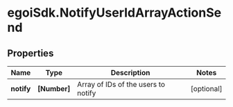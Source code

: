 # egoiSdk.NotifyUserIdArrayActionSend

## Properties
Name | Type | Description | Notes
------------ | ------------- | ------------- | -------------
**notify** | **[Number]** | Array of IDs of the users to notify | [optional] 


